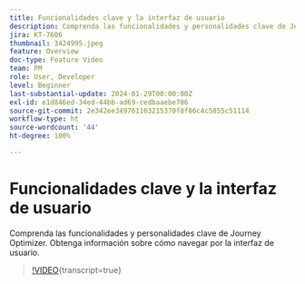 ```yaml
---
title: Funcionalidades clave y la interfaz de usuario
description: Comprenda las funcionalidades y personalidades clave de Journey Optimizer. Obtenga información sobre cómo navegar por la interfaz de usuario.
jira: KT-7606
thumbnail: 3424995.jpeg
feature: Overview
doc-type: Feature Video
team: PM
role: User, Developer
level: Beginner
last-substantial-update: 2024-01-29T00:00:00Z
exl-id: e1d846ed-34ed-44bb-ad69-cedbaaebe706
source-git-commit: 2e342ee349761103215370f8f86c4c5855c51114
workflow-type: ht
source-wordcount: '44'
ht-degree: 100%

---
```


# Funcionalidades clave y la interfaz de usuario

Comprenda las funcionalidades y personalidades clave de Journey Optimizer. Obtenga información sobre cómo navegar por la interfaz de usuario.

>[!VIDEO](https://video.tv.adobe.com/v/3424995?quality=12&learn=on){transcript=true}
